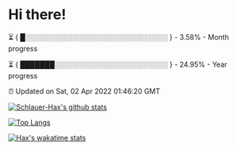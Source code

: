 # Hi there!

⏳ { █░░░░░░░░░░░░░░░░░░░░░░░░░░░░░ } - 3.58% - Month progress

⏳ { ███████░░░░░░░░░░░░░░░░░░░░░░░ } - 24.95% - Year progress

⏰ Updated on Sat, 02 Apr 2022 01:46:20 GMT


[![Schlauer-Hax's github stats](https://github-readme-stats.vercel.app/api?username=Schlauer-Hax&show_icons=true&theme=dark&count_private=true)](https://github.com/Schlauer-Hax)


[![Top Langs](https://github-readme-stats.vercel.app/api/top-langs/?username=Schlauer-Hax&layout=compact&theme=dark)](https://github.com/Schlauer-Hax?tab=repositories)


[![Hax's wakatime stats](https://github-readme-stats.vercel.app/api/wakatime?username=Hax&theme=dark)](https://wakatime.com/@Hax)

